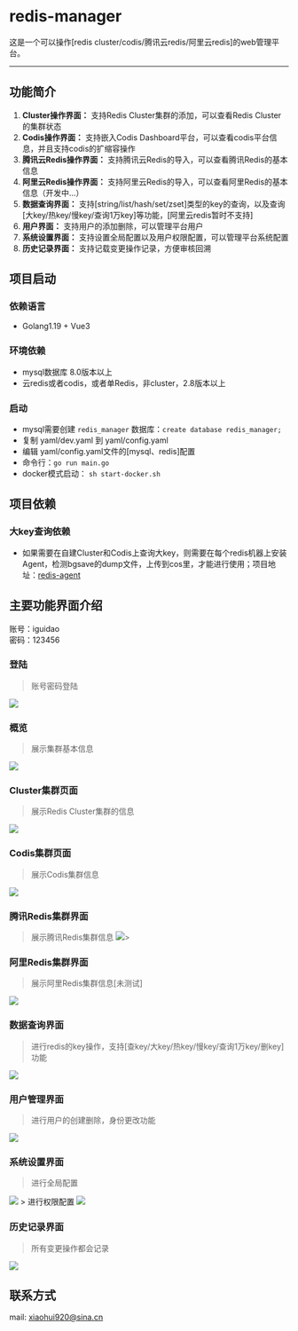# redis-manager
这是一个可以操作[redis cluster/codis/腾讯云redis/阿里云redis]的web管理平台。
_________________

## 功能简介
1. **Cluster操作界面：** 支持Redis Cluster集群的添加，可以查看Redis Cluster的集群状态
2. **Codis操作界面：** 支持嵌入Codis Dashboard平台，可以查看codis平台信息，并且支持codis的扩缩容操作
3. **腾讯云Redis操作界面：** 支持腾讯云Redis的导入，可以查看腾讯Redis的基本信息
4. **阿里云Redis操作界面：** 支持阿里云Redis的导入，可以查看阿里Redis的基本信息（开发中...）
5. **数据查询界面：** 支持[string/list/hash/set/zset]类型的key的查询，以及查询[大key/热key/慢key/查询1万key]等功能，[阿里云redis暂时不支持]
6. **用户界面：**  支持用户的添加删除，可以管理平台用户
7. **系统设置界面：** 支持设置全局配置以及用户权限配置，可以管理平台系统配置
8. **历史记录界面：** 支持记载变更操作记录，方便审核回溯


## 项目启动
### 依赖语言
- Golang1.19 + Vue3
### 环境依赖
- mysql数据库 8.0版本以上
- 云redis或者codis，或者单Redis，非cluster，2.8版本以上
### 启动
- mysql需要创建 `redis_manager` 数据库：`create database redis_manager;`
- 复制 yaml/dev.yaml 到 yaml/config.yaml
- 编辑 yaml/config.yaml文件的[mysql、redis]配置
- 命令行：`go run main.go`
- docker模式启动： `sh start-docker.sh`

## 项目依赖
### 大key查询依赖
- 如果需要在自建Cluster和Codis上查询大key，则需要在每个redis机器上安装Agent，检测bgsave的dump文件，上传到cos里，才能进行使用；项目地址：[redis-agent](https://github.com/iguidao/redis-agent)


## 主要功能界面介绍
账号：iguidao <br>
密码：123456
### 登陆
> 账号密码登陆
<img src="https://raw.githubusercontent.com/iguidao/img-folder/master/redis-manager/login.png"/>

### 概览  
> 展示集群基本信息
<img src="https://raw.githubusercontent.com/iguidao/img-folder/master/redis-manager/board.png"/>

### Cluster集群页面
> 展示Redis Cluster集群的信息
<img src="https://raw.githubusercontent.com/iguidao/img-folder/master/redis-manager/cluster.png"/>

### Codis集群页面
> 展示Codis集群信息
<img src="https://raw.githubusercontent.com/iguidao/img-folder/master/redis-manager/codis.png"/>

### 腾讯Redis集群界面
> 展示腾讯Redis集群信息
<img src="https://raw.githubusercontent.com/iguidao/img-folder/master/redis-manager/tx-redis.png"/>>

### 阿里Redis集群界面
> 展示阿里Redis集群信息[未测试]
<img src="https://raw.githubusercontent.com/iguidao/img-folder/master/redis-manager/ali-redis.png"/>

### 数据查询界面
> 进行redis的key操作，支持[查key/大key/热key/慢key/查询1万key/删key]功能
<img src="https://raw.githubusercontent.com/iguidao/img-folder/master/redis-manager/cli.png"/>

### 用户管理界面
> 进行用户的创建删除，身份更改功能
<img src="https://raw.githubusercontent.com/iguidao/img-folder/master/redis-manager/user.png"/>

### 系统设置界面
> 进行全局配置
<img src="https://raw.githubusercontent.com/iguidao/img-folder/master/redis-manager/setting-cfg.png"/>
> 进行权限配置
<img src="https://raw.githubusercontent.com/iguidao/img-folder/master/redis-manager/setting-rule.png"/>

### 历史记录界面
> 所有变更操作都会记录
<img src="https://raw.githubusercontent.com/iguidao/img-folder/master/redis-manager/history.png"/>

## 联系方式
mail: xiaohui920@sina.cn


